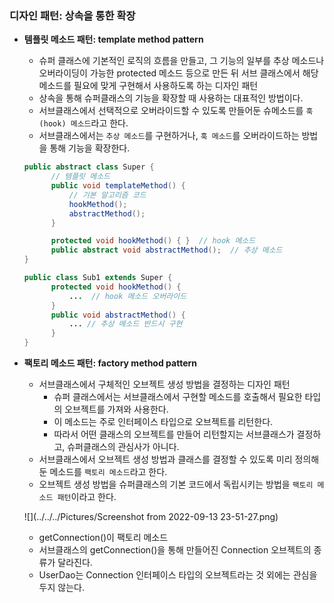 ### 디자인 패턴: 상속을 통한 확장
* **템플릿 메소드 패턴: template method pattern**
  * 슈퍼 클래스에 기본적인 로직의 흐름을 만들고, 그 기능의 일부를 추상 메소드나 오버라이딩이 가능한 protected 메소드 등으로 만든 뒤 서브 클래스에서 해당 메소드를 필요에 맞게 구현해서 사용하도록 하는 디자인 패턴
  * 상속을 통해 슈퍼클래스의 기능을 확장할 때 사용하는 대표적인 방법이다.
  * 서브클래스에서 선택적으로 오버라이드할 수 있도록 만들어둔 슈메소드를 `훅(hook) 메소드`라고 한다.
  * 서브클래스에서는 `추상 메소드`를 구현하거나, `훅 메소드`를 오버라이드하는 방법을 통해 기능을 확장한다.
  ```java
  public abstract class Super {
        // 템플릿 메소드
        public void templateMethod() {
            // 기본 알고리즘 코드
            hookMethod();
            abstractMethod();
        }
  
        protected void hookMethod() { }  // hook 메소드
        public abstract void abstractMethod();  // 추상 메소드
  }
  
  public class Sub1 extends Super {
        protected void hookMethod() {
            ...  // hook 메소드 오버라이드
        }
        public void abstractMethod() {
            ... // 추상 메소드 반드시 구현
        } 
  } 
  ```
* **팩토리 메소드 패턴: factory method pattern**
  * 서브클래스에서 구체적인 오브젝트 생성 방법을 결정하는 디자인 패턴
    * 슈퍼 클래스에서는 서브클래스에서 구현할 메소드를 호출해서 필요한 타입의 오브젝트를 가져와 사용한다.  
    * 이 메소드는 주로 인터페이스 타입으로 오브젝트를 리턴한다.  
    * 따라서 어떤 클래스의 오브젝트를 만들어 리턴할지는 서브클래스가 결정하고, 슈퍼클래스의 관심사가 아니다.  
  * 서브클래스에서 오브젝트 생성 방법과 클래스를 결정할 수 있도록 미리 정의해둔 메소드를 `팩토리 메소드`라고 한다.
  * 오브젝트 생성 방법을 슈퍼클래스의 기본 코드에서 독립시키는 방법을 `팩토리 메소드 패턴`이라고 한다.

  ![](../../../Pictures/Screenshot from 2022-09-13 23-51-27.png)
   
  * getConnection()이 팩토리 메소드
  * 서브클래스의 getConnection()을 통해 만들어진 Connection 오브젝트의 종류가 달라진다.
  * UserDao는 Connection 인터페이스 타입의 오브젝트라는 것 외에는 관심을 두지 않는다.